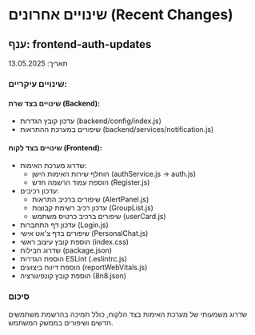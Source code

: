 # שינויים אחרונים (Recent Changes)

## ענף: frontend-auth-updates

תאריך: 13.05.2025

### שינויים עיקריים:

#### שינויים בצד שרת (Backend):
- עדכון קובץ הגדרות (backend/config/index.js)
- שיפורים במערכת ההתראות (backend/services/notification.js)

#### שינויים בצד לקוח (Frontend):
- שדרוג מערכת האימות:
  - הוחלף שירות האימות הישן (authService.js → auth.js)
  - הוספת עמוד הרשמה חדש (Register.js)
- עדכון רכיבים:
  - שיפורים ברכיב התראות (AlertPanel.js)
  - עדכון רכיב רשימת קבוצות (GroupList.js)
  - שיפורים ברכיב כרטיס משתמש (userCard.js)
- עדכון דף התחברות (Login.js)
- שיפורים בדף צ'אט אישי (PersonalChat.js)
- הוספת קובץ עיצוב ראשי (index.css)
- שדרוג חבילות (package.json)
- הוספת הגדרות ESLint (.eslintrc.js)
- הוספת דיווח ביצועים (reportWebVitals.js)
- הוספת קובץ קונפיגורציה (8n8.json)

### סיכום
שדרוג משמעותי של מערכת האימות בצד הלקוח, כולל תמיכה בהרשמת משתמשים חדשים ושיפורים בממשק המשתמש.
